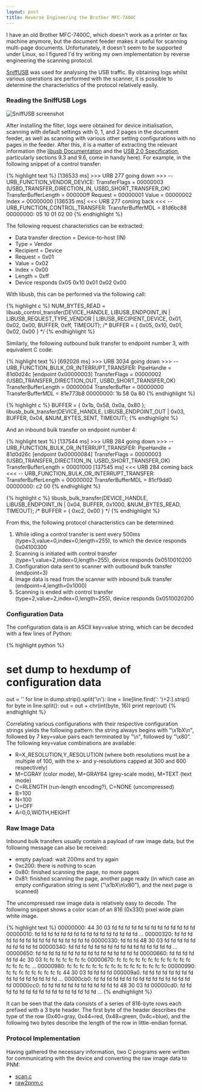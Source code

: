 ```yaml
---
layout: post
title: Reverse Engineering the Brother MFC-7400C
---
```


I have an old Brother MFC-7400C, which doesn't work as a printer or fax machine anymore, but the document feeder makes it useful for scanning multi-page documents. Unfortunately, it doesn't seem to be supported under Linux, so I figured I'd try writing my own implementation by reverse engineering the scanning protocol.

[SniffUSB][1] was used for analysing the USB traffic. By obtaining logs whilst various operations are performed with the scanner, it is possible to determine the characteristics of the protocol relatively easily.

### Reading the SniffUSB Logs

![SniffUSB screenshot][6]

After installing the filter, logs were obtained for device initialisation, scanning with default settings with 0, 1, and 2 pages in the document feeder, as well as scanning with various other setting configurations with no pages in the feeder. After this, it is a matter of extracting the relevant information (the [libusb Documentation][2] and the [USB 2.0 Specification][3], particularly sections 9.3 and 9.6, come in handy here). For example, in the following snippet of a control transfer:

{% highlight text %}
[136533 ms]  >>>  URB 277 going down  >>> 
-- URB_FUNCTION_VENDOR_DEVICE:
  TransferFlags          = 00000003 (USBD_TRANSFER_DIRECTION_IN, USBD_SHORT_TRANSFER_OK)
  TransferBufferLength = 000000ff
  Request                 = 00000001
  Value                   = 00000002
  Index                   = 00000000
[136535 ms]  <<<  URB 277 coming back  <<< 
-- URB_FUNCTION_CONTROL_TRANSFER:
  TransferBufferMDL    = 81d6bc88
    00000000: 05 10 01 02 00
{% endhighlight %}

The following request characteristics can be extracted:

 - Data transfer direction = Device-to-host (IN)
 - Type = Vendor
 - Recipient = Device
 - Request = 0x01
 - Value = 0x02
 - Index = 0x00
 - Length = 0xff
 - Device responds 0x05 0x10 0x01 0x02 0x00

With libusb, this can be performed via the following call:

{% highlight c %}
NUM_BYTES_READ = libusb_control_transfer(DEVICE_HANDLE,
        LIBUSB_ENDPOINT_IN |
        LIBUSB_REQUEST_TYPE_VENDOR |
        LIBUSB_RECIPIENT_DEVICE,
        0x01, 0x02, 0x00, BUFFER, 0xff, TIMEOUT);
/* BUFFER = { 0x05, 0x10, 0x01, 0x02, 0x00 } */
{% endhighlight %}

Similarly, the following outbound bulk transfer to endpoint number 3, with equivalent C code:

{% highlight text %}
[692026 ms]  >>>  URB 3034 going down  >>> 
-- URB_FUNCTION_BULK_OR_INTERRUPT_TRANSFER:
  PipeHandle           = 81d0d24c [endpoint 0x00000003]
  TransferFlags        = 00000002 (USBD_TRANSFER_DIRECTION_OUT, USBD_SHORT_TRANSFER_OK)
  TransferBufferLength = 00000004
  TransferBuffer       = 00000000
  TransferBufferMDL    = 81e773b8
    00000000: 1b 58 0a 80
{% endhighlight %}

{% highlight c %}
BUFFER = { 0x1b, 0x58, 0x0a, 0x80 };
libusb_bulk_transfer(DEVICE_HANDLE, LIBUSB_ENDPOINT_OUT | 0x03,
        BUFFER, 0x04, &NUM_BYTES_SENT, TIMEOUT);
{% endhighlight %}

And an inbound bulk transfer on endpoint number 4:

{% highlight text %}
[137544 ms]  >>>  URB 284 going down  >>> 
-- URB_FUNCTION_BULK_OR_INTERRUPT_TRANSFER:
  PipeHandle           = 81d0d26c [endpoint 0x00000084]
  TransferFlags        = 00000003 (USBD_TRANSFER_DIRECTION_IN, USBD_SHORT_TRANSFER_OK)
  TransferBufferLength = 00001000
[137545 ms]  <<<  URB 284 coming back  <<< 
-- URB_FUNCTION_BULK_OR_INTERRUPT_TRANSFER:
  TransferBufferLength = 00000002
  TransferBufferMDL    = 81cf9dd0
    00000000: c2 00
{% endhighlight %}

{% highlight c %}
libusb_bulk_transfer(DEVICE_HANDLE, LIBUSB_ENDPOINT_IN | 0x04,
        BUFFER, 0x1000, &NUM_BYTES_READ, TIMEOUT);
/* BUFFER = { 0xc2, 0x00 } */
{% endhighlight %}

From this, the following protocol characteristics can be determined:

 1. While idling a control transfer is sent every 500ms (type=3,value=0,index=0,length=255), to which the device responds 0x04100300
 2. Scanning is initiated with control transfer (type=1,value=2,index=0,length=255), device responds 0x0510010200
 3. Configuration data sent to scanner with outbound bulk transfer (endpoint=3)
 4. Image data is read from the scanner with inbound bulk transfer (endpoint=4,length=0x1000)
 5. Scanning is ended with control transfer (type=2,value=2,index=0,length=255), device responds 0x0510020200

### Configuration Data

The configuration data is an ASCII key=value string, which can be decoded with a few lines of Python:

{% highlight python %}
# set dump to hexdump of configuration data
out = ''
for line in dump.strip().split('\n'):
    line = line[line.find(': ')+2:].strip()
    for byte in line.split():
        out = out + chr(int(byte, 16))
print repr(out)
{% endhighlight %}

Correlating various configurations with their respective configuration strings yields the following pattern: the string always begins with "\x1bX\n", followed by 7 key=value pairs each terminated by "\n", followed by "\x80". The following key=value combinations are available:

 - R=X_RESOLUTION,Y_RESOLUTION (where both resolutions must be a multiple of 100, with the x- and y-resolutions capped at 300 and 600 respectively)
 - M=CGRAY (color mode), M=GRAY64 (grey-scale mode), M=TEXT (text mode)
 - C=RLENGTH (run-length encoding?), C=NONE (uncompressed)
 - B=100
 - N=100
 - U=OFF
 - A=0,0,WIDTH,HEIGHT

### Raw Image Data

Inbound bulk transfers usually contain a payload of raw image data, but the following message can also be received:

 - empty payload: wait 200ms and try again
 - 0xc200: there is nothing to scan
 - 0x80: finished scanning the page, no more pages
 - 0x81: finished scanning the page, another page ready (in which case an empty configuration string is sent ("\x1bX\n\x80"), and the next page is scanned)

The uncompressed raw image data is relatively easy to decode. The following snippet shows a color scan of an 816 (0x330) pixel wide plain white image. 

{% highlight text %}
00000000: 44 30 03 fd fd fd fd fd fd fd fd fd fd fd fd fd
00000010: fd fd fd fd fd fd fd fd fd fd fd fd fd fd fd fd
...
00000320: fd fd fd fd fd fd fd fd fd fd fd fd fd fd fd fd
00000330: fd fd fd 48 30 03 fd fd fd fd fd fd fd fd fd fd
00000340: fd fd fd fd fd fd fd fd fd fd fd fd fd fd fd fd
...
00000650: fd fd fd fd fd fd fd fd fd fd fd fd fd fd fd fd
00000660: fd fd fd fd fd fd 4c 30 03 fc fc fc fc fc fc fc
00000670: fc fc fc fc fc fc fc fc fc fc fc fc fc fc fc fc
...
00000980: fc fc fc fc fc fc fc fc fc fc fc fc fc fc fc fc
00000990: fc fc fc fc fc fc fc fc fc 44 30 03 fd fd fd fd
000009a0: fd fd fd fd fd fd fd fd fd fd fd fd fd fd fd fd
...
00000cb0: fd fd fd fd fd fd fd fd fd fd fd fd fd fd fd fd
00000cc0: fd fd fd fd fd fd fd fd fd fd fd fd 48 30 03 fd
00000cd0: fd fd fd fd fd fd fd fd fd fd fd fd fd fd fd fd
...
{% endhighlight %}

It can be seen that the data consists of a series of 816-byte rows each prefixed with a 3 byte header. The first byte of the header describes the type of the row (0x40=gray, 0x44=red, 0x48=green, 0x4c=blue), and the following two bytes describe the length of the row in little-endian format.

### Protocol Implementation

Having gathered the necessary information, two C programs were written for communicating with the device and converting the raw image data to PNM:

 - [scan.c][4]
 - [raw2pnm.c][5]

 [1]: http://pcausa.com/Utilities/UsbSnoop/
 [2]: http://libusb.sourceforge.net/api-1.0/
 [3]: http://www.usb.org/developers/docs/
 [4]: http://github.com/davidar/mfc7400c/blob/master/scan.c
 [5]: http://github.com/davidar/mfc7400c/blob/master/raw2pnm.c
 [6]: http://github.com/davidar/mfc7400c/raw/master/usb-logs/screenshot.png
